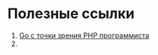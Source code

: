 # Полезные ссылки

1. [Go с точки зрения PHP программиста](https://habrahabr.ru/post/277987/)
2. 


